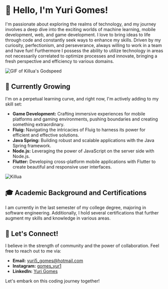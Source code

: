 # 👋 Hello, I'm Yuri Gomes!

I'm passionate about exploring the realms of technology, and my journey involves a deep dive into the exciting worlds of machine learning, mobile development, web, and game development. I love to bring ideas to life through code and constantly seek ways to enhance my skills. Driven by my curiosity, perfectionism, and perseverance, always willing to work in a team and have fun!
Furthermore I possess the ability to utilize technology in areas not necessarily correlated to optimize processes and innovate, bringing a fresh perspective and efficiency to various domains.

![GIF of Killua's Godspeed](https://gifdb.com/images/high/killua-zoldyck-bored-yawn-86i9nr7v09sg6f9f.webp)

## 🌱 Currently Growing

I'm on a perpetual learning curve, and right now, I'm actively adding to my skill set:

- **Game Development:** Crafting immersive experiences for mobile platforms and gaming environments, pushing boundaries and creating something extraordinary.
- **Fluig:** Navigating the intricacies of Fluig to harness its power for efficient and effective solutions. 
- **Java Spring:** Building robust and scalable applications with the Java Spring framework.
- **Node.js:** Leveraging the power of JavaScript on the server side with Node.js.
- **Flutter:** Developing cross-platform mobile applications with Flutter to create beautiful and responsive user interfaces. 

![Killua](https://i.pinimg.com/originals/fd/42/7f/fd427f05dab9e401f285497c0287416d.gif)

## 🎓 Academic Background and Certifications

I am currently in the last semester of my college degree, majoring in software engineering. Additionally, I hold several certifications that further augment my skills and knowledge in various areas.

## 🚀 Let's Connect!

I believe in the strength of community and the power of collaboration. Feel free to reach out to me via:

- **Email:** yuri5_gomes@hotmail.com
- **Instagram:** [gomes_yur1](https://www.instagram.com/gomes_yur1/)
- **LinkedIn:** [Yuri Gomes](https://www.linkedin.com/in/your-linkedin-profile/)

Let's embark on this coding journey together!
